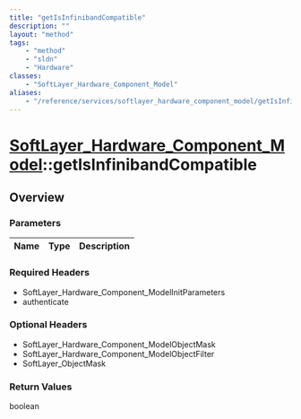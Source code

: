 ```yaml
---
title: "getIsInfinibandCompatible"
description: ""
layout: "method"
tags:
    - "method"
    - "sldn"
    - "Hardware"
classes:
    - "SoftLayer_Hardware_Component_Model"
aliases:
    - "/reference/services/softlayer_hardware_component_model/getIsInfinibandCompatible"
---
```

# [SoftLayer_Hardware_Component_Model](/reference/services/SoftLayer_Hardware_Component_Model)::getIsInfinibandCompatible




## Overview 


### Parameters 
|Name | Type | Description |
| --- | --- | --- |


### Required Headers
* SoftLayer_Hardware_Component_ModelInitParameters
* authenticate

### Optional Headers
* SoftLayer_Hardware_Component_ModelObjectMask
* SoftLayer_Hardware_Component_ModelObjectFilter
* SoftLayer_ObjectMask

### Return Values
boolean

